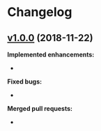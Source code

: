 # Changelog

## [v1.0.0](https://github.com/ToQuery/clever-framework/tree/v1.0.0) (2018-11-22)

**Implemented enhancements:**

- 

**Fixed bugs:**

- 

**Merged pull requests:**

- 
